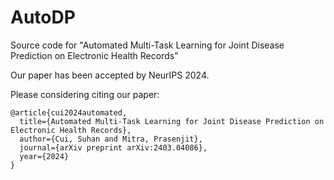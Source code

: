 # AutoDP
Source code for "Automated Multi-Task Learning for Joint Disease Prediction on Electronic Health Records"

Our paper has been accepted by NeurIPS 2024. 

Please considering citing our paper:

```
@article{cui2024automated,
  title={Automated Multi-Task Learning for Joint Disease Prediction on Electronic Health Records},
  author={Cui, Suhan and Mitra, Prasenjit},
  journal={arXiv preprint arXiv:2403.04086},
  year={2024}
}
```

